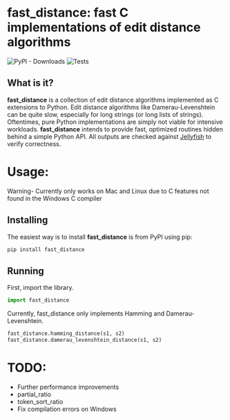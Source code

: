 # fast_distance: fast C implementations of edit distance algorithms
![PyPI - Downloads](https://img.shields.io/pypi/dm/fast-distance)
![Tests](https://github.com/CangyuanLi/edit_distance/actions/workflows/tests.yml/badge.svg)

## What is it?

**fast_distance** is a collection of edit distance algorithms implemented as C extensions to Python.
Edit distance algorithms like Damerau-Levenshtein can be quite slow, especially for long strings (or
long lists of strings). Oftentimes, pure Python implementations are simply not viable for intensive
workloads. **fast_distance** intends to provide fast, optimized routines hidden behind a simple
Python API. All outputs are checked against [Jellyfish](https://github.com/jamesturk/jellyfish) to
verify correctness.

# Usage:

Warning- Currently only works on Mac and Linux due to C features not found in the Windows C
compiler

## Installing

The easiest way is to install **fast_distance** is from PyPI using pip:

```sh
pip install fast_distance
```

## Running

First, import the library.

```python
import fast_distance
```

Currently, fast_distance only implements Hamming and Damerau-Levenshtein.

```python
fast_distance.hamming_distance(s1, s2)
fast_distance.damerau_levenshtein_distance(s1, s2)
```

# TODO:

* Further performance improvements
* partial_ratio
* token_sort_ratio
* Fix compilation errors on Windows